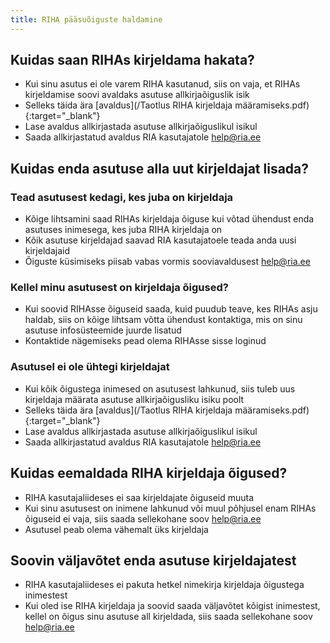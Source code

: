 ```yaml
---
title: RIHA pääsuõiguste haldamine
---
```


## Kuidas saan RIHAs kirjeldama hakata?

- Kui sinu asutus ei ole varem RIHA kasutanud, siis on vaja, et RIHAs kirjeldamise soovi avaldaks asutuse allkirjaõiguslik isik
- Selleks täida ära [avaldus](/Taotlus RIHA kirjeldaja määramiseks.pdf){:target="_blank"}
- Lase avaldus allkirjastada asutuse allkirjaõiguslikul isikul
- Saada allkirjastatud avaldus RIA kasutajatole help@ria.ee

## Kuidas enda asutuse alla uut kirjeldajat lisada?

### Tead asutusest kedagi, kes juba on kirjeldaja
- Kõige lihtsamini saad RIHAs kirjeldaja õiguse kui võtad ühendust enda asutuses inimesega, kes juba RIHA kirjeldaja on
- Kõik asutuse kirjeldajad saavad RIA kasutajatoele teada anda uusi kirjeldajaid
- Õiguste küsimiseks piisab vabas vormis sooviavaldusest help@ria.ee

### Kellel minu asutusest on kirjeldaja õigused?
- Kui soovid RIHAsse õiguseid saada, kuid puudub teave, kes RIHAs asju haldab, siis on kõige lihtsam võtta ühendust kontaktiga, mis on sinu asutuse infosüsteemide juurde lisatud
- Kontaktide nägemiseks pead olema RIHAsse sisse loginud

### Asutusel ei ole ühtegi kirjeldajat
- Kui kõik õigustega inimesed on asutusest lahkunud, siis tuleb uus kirjeldaja määrata asutuse allkirjaõigusliku isiku poolt
- Selleks täida ära [avaldus](/Taotlus RIHA kirjeldaja määramiseks.pdf){:target="_blank"}
- Lase avaldus allkirjastada asutuse allkirjaõiguslikul isikul
- Saada allkirjastatud avaldus RIA kasutajatole help@ria.ee

## Kuidas eemaldada RIHA kirjeldaja õigused?
- RIHA kasutajaliideses ei saa kirjeldajate õiguseid muuta
- Kui sinu asutusest on inimene lahkunud või muul põhjusel enam RIHAs õiguseid ei vaja, siis saada sellekohane soov help@ria.ee
- Asutusel peab olema vähemalt üks kirjeldaja

## Soovin väljavõtet enda asutuse kirjeldajatest
- RIHA kasutajaliideses ei pakuta hetkel nimekirja kirjeldaja õigustega inimestest
- Kui oled ise RIHA kirjeldaja ja soovid saada väljavõtet kõigist inimestest, kellel on õigus sinu asutuse all kirjeldada, siis saada sellekohane soov help@ria.ee

